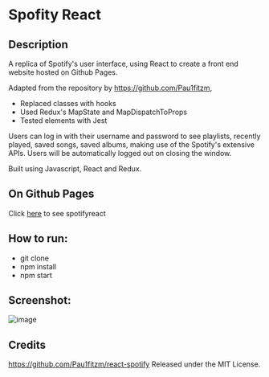 # Spofity React #

## Description ## 

A replica of Spotify's user interface, using React to create a front end website hosted on Github Pages.


Adapted from the repository by https://github.com/Pau1fitzm, 

* Replaced classes with hooks
* Used Redux's MapState and MapDispatchToProps
* Tested elements with Jest  

Users can log in with their username and password to see playlists, recently played, saved songs, saved albums, making use of the Spotify's extensive APIs. Users will be automatically logged out on closing the window. 

Built using Javascript, React and Redux.  

## On Github Pages ##

Click [here](https://accounts.spotify.com/en/login?continue=https%3A%2F%2Faccounts.spotify.com%2Fauthorize%3Fgrant_type%3Dauthorization_code%26scope%3Duser-read-private%2Buser-read-email%2Bplaylist-read-private%2Buser-library-read%2Buser-read-recently-played%26response_type%3Dtoken%26redirect_uri%3Dhttps%253A%252F%252Fandrewhigton.github.io%252Fspotifyreact%26client_id%3D5d353d31611c4abdbe7420c9a132a044%26show_dialog%3Dtrue) to see spotifyreact


## How to run: ##

* git clone
* npm install
* npm start

## Screenshot: ##

![image](https://user-images.githubusercontent.com/22149360/212946549-27f814f5-ee73-4480-9451-eca0730a19d0.png)

## Credits ##

https://github.com/Pau1fitzm/react-spotify
Released under the MIT License.
